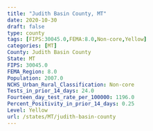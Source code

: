 ```yaml
---
title: "Judith Basin County, MT"
date: 2020-10-30
draft: false
type: county
tags: [FIPS:30045.0,FEMA:8.0,Non-core,Yellow]
categories: [MT]
County: Judith Basin County
State: MT
FIPS: 30045.0
FEMA_Region: 8.0
Population: 2007.0
NCHS_Urban_Rural_Classification: Non-core
Tests_in_prior_14_days: 24.0
Fourteen_day_test_rate_per_100000: 1196.0
Percent_Positivity_in_prior_14_days: 0.25
Level: Yellow
url: /states/MT/judith-basin-county
---
```



